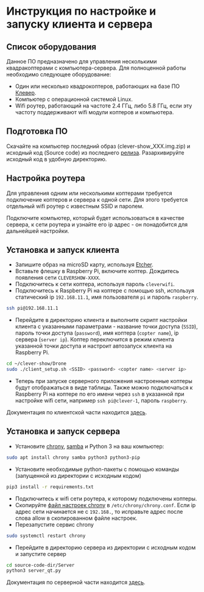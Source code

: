 # Инструкция по настройке и запуску клиента и сервера

## Список оборудования

Данное ПО предназначено для управления несколькими квадракоптерами с компьютера-сервера. Для полноценной работы необходимо следующее оборудование:

* Один или несколько квадрокоптеров, работающих на базе ПО [Клевер](https://github.com/copterexpress/clever).
* Компьютер с операционной системой Linux.
* Wifi роутер, работающий на частоте 2.4 ГГц, либо 5.8 ГГц, если эту частоту поддерживают wifi модули коптеров и компьютера.

## Подготовка ПО

Скачайте на компьютер последний образ (clever-show_XXX.img.zip) и исходный код (Source code) из последнего [релиза](https://github.com/copterexpress/clever-show/releases/latest). Разархивируйте исходный код в удобную директорию.

## Настройка роутера

Для управления одним или несколькими коптерами требуется подключение коптеров и сервера к одной сети. Для этого требуется отдельный wifi роутер с известным SSID и паролем.

Подключите компьютер, который будет использоваться в качестве сервера, к сети роутера и узнайте его ip адрес - он понадобится для дальнейшей настройки.

## Установка и запуск клиента

* Запишите образ на microSD карту, используя [Etcher](https://www.balena.io/etcher/).
* Вставьте флешку в Raspberry Pi, включите коптер. Дождитесь появления сети `CLEVERSHOW-XXXX`.
* Подключитесь к сети коптера, используя пароль `cleverwifi`.
* Подключитесь к Raspberry Pi на коптере с помощью ssh, используя статический ip `192.168.11.1`, имя пользователя `pi` и пароль `raspberry`.

```bash
ssh pi@192.168.11.1
```

* Перейдите в директорию клиента и выполните скрипт настройки клиента с указанными параметрами - название точки доступа (`SSID`), пароль точки доступа (`password`), имя коптера (`copter name`), ip сервера (`server ip`). Коптер переключится в режим клиента указанной точки доступа и настроит автозапуск клиента на Raspberry Pi.

```bash
cd ~/clever-show/Drone
sudo ./client_setup.sh <SSID> <password> <copter name> <server ip>
```

* Теперь при запуске серверного приложения настроенные коптеры будут отображаться в виде таблицы. Также можно подключаться к Raspberry Pi на коптере по его имени через `ssh` в указанной при настройке wifi сети, например `ssh pi@clever-1`, пароль `raspberry`.

Документация по клиентской части находится [здесь](client.md).

## Установка и запуск сервера

* Установите [chrony](https://chrony.tuxfamily.org/index.html), [samba](https://help.ubuntu.ru/wiki/samba) и Python 3 на ваш компьютер:

```bash
sudo apt install chrony samba python3 python3-pip
```

* Установите необходимые python-пакеты с помощью команды (запущенной из директории с исходным кодом)

```bash
pip3 install -r requirements.txt
```

* Подключитесь к wifi сети роутера, к которому подключены коптеры.
* Скопируйте [файл настроек chrony](../../Server/chrony.conf) в `/etc/chrony/chrony.conf`. Если ip адрес сети начинается не с `192.168.`, то исправьте адрес после слова allow в скопированном файле настроек.
* Перезапустите сервис chrony

```bash
sudo systemctl restart chrony
```

* Перейдите в директорию сервера из директории с исходным кодом и запустите сервер

```bash
cd source-code-dir/Server
python3 server_qt.py
```

Документация по серверной части находится [здесь](server.md).
